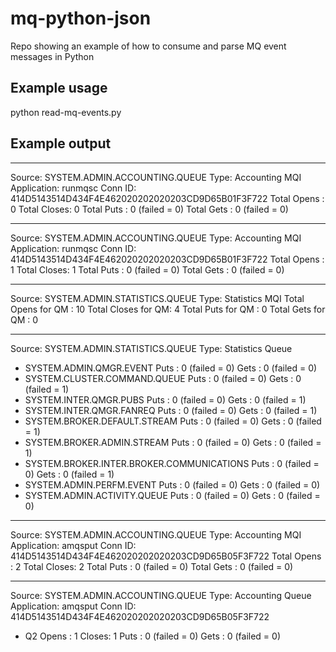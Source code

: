 # mq-python-json
Repo showing an example of how to consume and parse MQ event messages in Python

## Example usage
python read-mq-events.py

## Example output
*************************************
Source: SYSTEM.ADMIN.ACCOUNTING.QUEUE
Type: Accounting MQI
Application: runmqsc
Conn ID: 414D5143514D434F4E462020202020203CD9D65B01F3F722
Total Opens : 0
Total Closes: 0
Total Puts : 0 (failed = 0)
Total Gets : 0 (failed = 0)
*************************************
Source: SYSTEM.ADMIN.ACCOUNTING.QUEUE
Type: Accounting MQI
Application: runmqsc
Conn ID: 414D5143514D434F4E462020202020203CD9D65B01F3F722
Total Opens : 1
Total Closes: 1
Total Puts : 0 (failed = 0)
Total Gets : 0 (failed = 0)
*************************************
Source: SYSTEM.ADMIN.STATISTICS.QUEUE
Type: Statistics MQI
Total Opens for QM : 10
Total Closes for QM: 4
Total Puts for QM : 0
Total Gets for QM : 0
*************************************
Source: SYSTEM.ADMIN.STATISTICS.QUEUE
Type: Statistics Queue
- SYSTEM.ADMIN.QMGR.EVENT
Puts : 0 (failed = 0)
Gets : 0 (failed = 0)
- SYSTEM.CLUSTER.COMMAND.QUEUE
Puts : 0 (failed = 0)
Gets : 0 (failed = 1)
- SYSTEM.INTER.QMGR.PUBS
Puts : 0 (failed = 0)
Gets : 0 (failed = 1)
- SYSTEM.INTER.QMGR.FANREQ
Puts : 0 (failed = 0)
Gets : 0 (failed = 1)
- SYSTEM.BROKER.DEFAULT.STREAM
Puts : 0 (failed = 0)
Gets : 0 (failed = 1)
- SYSTEM.BROKER.ADMIN.STREAM
Puts : 0 (failed = 0)
Gets : 0 (failed = 1)
- SYSTEM.BROKER.INTER.BROKER.COMMUNICATIONS
Puts : 0 (failed = 0)
Gets : 0 (failed = 1)
- SYSTEM.ADMIN.PERFM.EVENT
Puts : 0 (failed = 0)
Gets : 0 (failed = 0)
- SYSTEM.ADMIN.ACTIVITY.QUEUE
Puts : 0 (failed = 0)
Gets : 0 (failed = 0)
*************************************
Source: SYSTEM.ADMIN.ACCOUNTING.QUEUE
Type: Accounting MQI
Application: amqsput
Conn ID: 414D5143514D434F4E462020202020203CD9D65B05F3F722
Total Opens : 2
Total Closes: 2
Total Puts : 0 (failed = 0)
Total Gets : 0 (failed = 0)
*************************************
Source: SYSTEM.ADMIN.ACCOUNTING.QUEUE
Type: Accounting Queue
Application: amqsput
Conn ID: 414D5143514D434F4E462020202020203CD9D65B05F3F722
- Q2
Opens : 1
Closes: 1
Puts : 0 (failed = 0)
Gets : 0 (failed = 0)
